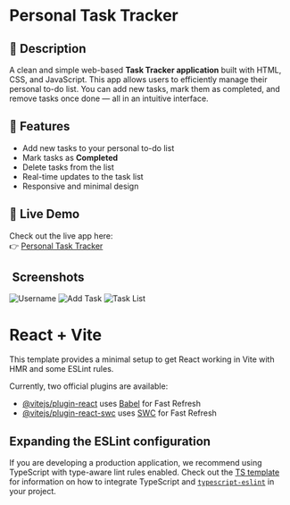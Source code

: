 # Personal Task Tracker

## 📖 Description
A clean and simple web-based **Task Tracker application** built with HTML, CSS, and JavaScript.
This app allows users to efficiently manage their personal to-do list. You can add new tasks, mark them as completed, and remove tasks once done — all in an intuitive interface.

## 🌟 Features
- Add new tasks to your personal to-do list
- Mark tasks as **Completed**
- Delete tasks from the list
- Real-time updates to the task list
- Responsive and minimal design

## 🚀 Live Demo
Check out the live app here:  
👉 [Personal Task Tracker](https://preetikumari20.github.io/Personal-Task-Tracker/)

## ️ Screenshots
![Username](https://github.com/user-attachments/assets/953e9a41-81a5-47e4-83d2-971f0202fbe6)
![Add Task](https://github.com/user-attachments/assets/4ee70f7f-8458-4542-954a-eee142afde69)
![Task List](https://github.com/user-attachments/assets/e7feb23e-14f8-4dd0-aca9-a03bab00e5f8)



# React + Vite

This template provides a minimal setup to get React working in Vite with HMR and some ESLint rules.

Currently, two official plugins are available:

- [@vitejs/plugin-react](https://github.com/vitejs/vite-plugin-react/blob/main/packages/plugin-react) uses [Babel](https://babeljs.io/) for Fast Refresh
- [@vitejs/plugin-react-swc](https://github.com/vitejs/vite-plugin-react/blob/main/packages/plugin-react-swc) uses [SWC](https://swc.rs/) for Fast Refresh

## Expanding the ESLint configuration

If you are developing a production application, we recommend using TypeScript with type-aware lint rules enabled. Check out the [TS template](https://github.com/vitejs/vite/tree/main/packages/create-vite/template-react-ts) for information on how to integrate TypeScript and [`typescript-eslint`](https://typescript-eslint.io) in your project.
